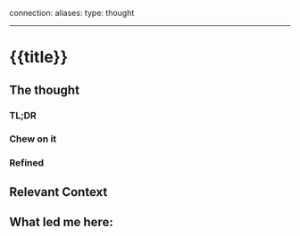 
connection:
aliases:
type: thought

---
# {{title}}

## The thought


### TL;DR


### Chew on it


### Refined


## Relevant Context



## What led me here:
